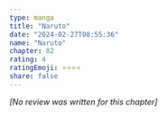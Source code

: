 ```yaml
---
type: manga
title: "Naruto"
date: "2024-02-27T08:55:36"
name: "Naruto"
chapter: 82
rating: 4
ratingEmoji: ⭐️⭐️⭐️⭐️
share: false
---
```


*[No review was written for this chapter]*

